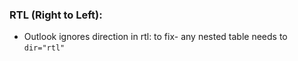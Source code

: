 ### RTL (Right to Left):
- Outlook ignores direction in rtl: to fix- any nested table needs to `dir="rtl"`